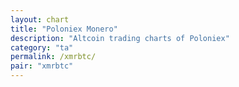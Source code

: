 ```yaml
---
layout: chart
title: "Poloniex Monero"
description: "Altcoin trading charts of Poloniex"
category: "ta"
permalink: /xmrbtc/
pair: "xmrbtc"
---
```

